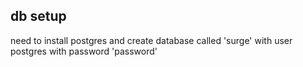 ## db setup
need to install postgres and create database called 'surge' with user postgres with password 'password'
